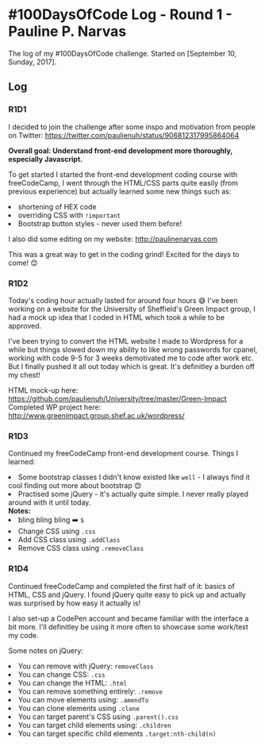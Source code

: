 # #100DaysOfCode Log - Round 1 - Pauline P. Narvas

The log of my #100DaysOfCode challenge. Started on [September 10, Sunday, 2017].

## Log

### R1D1 
I decided to join the challenge after some inspo and motivation from people on Twitter: https://twitter.com/paulienuh/status/906812317995864064

<strong>Overall goal: Understand front-end development more thoroughly, especially Javascript. </strong>

To get started I started the front-end development coding course with freeCodeCamp, I went through the HTML/CSS parts quite easily (from previous experience) but actually learned some new things such as:
<li>shortening of HEX code </li>
<li> overriding CSS with <code>!important</code> </li>
<li>Bootstrap button styles - never used them before!</li>

I also did some editing on my website: http://paulinenarvas.com

This was a great way to get in the coding grind! Excited for the days to come! 😊

### R1D2
Today's coding hour actually lasted for around four hours 😅 I've been working on a website for the University of Sheffield's Green Impact group, I had a mock up idea that I coded in HTML which took a while to be approved. 

I've been trying to convert the HTML website I made to Wordpress for a while but things slowed down my ability to like wrong passwords for cpanel, working with code 9-5 for 3 weeks demotivated me to code after work etc. But I finally pushed it all out today which is great. It's definitley a burden off my chest! 

HTML mock-up here: https://github.com/paulienuh/University/tree/master/Green-Impact
Completed WP project here: http://www.greenimpact.group.shef.ac.uk/wordpress/

### R1D3
Continued my freeCodeCamp front-end development course. Things I learned:

<li>Some bootstrap classes I didn't know existed like <code>well</code> - I always find it cool finding out more about bootstrap 😊</li>
<li>Practised some jQuery - it's actually quite simple. I never really played around with it until today. </li>
<strong>Notes:</strong>
<li>bling bling bling ➡️ <code>$</code></li>
<li>Change CSS using <code>.css</code></li>
<li>Add CSS class using <code>.addClass</code></li>
<li>Remove CSS class using <code>.removeClass</code></li>

### R1D4
Continued freeCodeCamp and completed the first half of it: basics of HTML, CSS and jQuery. I found jQuery quite easy to pick up and actually was surprised by how easy it actually is!

I also set-up a CodePen account and became familiar with the interface a bit more. I'll definitley be using it more often to showcase some work/test my code.

Some notes on jQuery:
<li> You can remove with jQuery: <code>removeClass</code></li>
<li> You can change CSS: <code>.css</code></li>
<li> You can change the HTML: <code>.html</code></li>
<li> You can remove something entirely: <code>.remove</code></li>
<li> You can move elements using: <code>.amendTo</code></li>
<li> You can clone elements using <code>.clone</code></li>
<li> You can target parent's CSS using <code>.parent().css</code></li>
<li> You can target child elements using: <code>.children</code></li>
<li> You can target specific child elements <code>.target:nth-child(n)</code></li>
